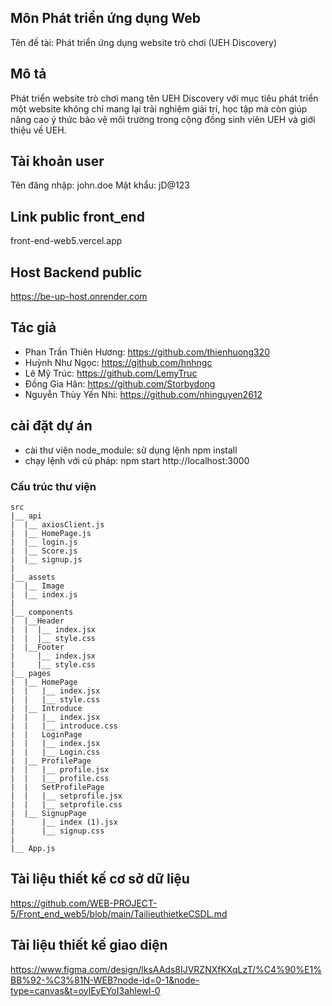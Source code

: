 ## Môn Phát triển ứng dụng Web
Tên đề tài: Phát triển ứng dụng website trò chơi (UEH Discovery)

## Mô tả
Phát triển website trò chơi mang tên UEH Discovery với mục tiêu phát triển một website không chỉ mang lại trải nghiệm giải trí, học tập mà còn giúp nâng cao ý thức bảo vệ môi trường trong cộng đồng sinh viên UEH và giới thiệu về UEH.

## Tài khoản user 
Tên đăng nhập: john.doe
Mật khẩu: jD@123

## Link public front_end
front-end-web5.vercel.app

## Host Backend public
https://be-up-host.onrender.com

## Tác giả
- Phan Trần Thiên Hương: https://github.com/thienhuong320
- Huỳnh Như Ngọc: https://github.com/hnhngc
- Lê Mỹ Trúc: https://github.com/LemyTruc
- Đồng Gia Hân: https://github.com/Storbydong
- Nguyễn Thùy Yến Nhi: https://github.com/nhinguyen2612


## cài đặt dự án

- cài thư viện node_module: sử dụng lệnh npm install
- chạy lệnh với cú pháp: npm start http://localhost:3000

### Cấu trúc thư viện

```
src
|__ api
|  |__ axiosClient.js
|  |__ HomePage.js
|  |__ login.js
|  |__ Score.js
|  |__ signup.js
|
|__ assets
|  |__ Image
|  |__ index.js
|
|__ components
|  |__Header
|  |  |__ index.jsx
|  |  |__ style.css
|  |__Footer
|     |__ index.jsx
|     |__ style.css
|__ pages
|  |__ HomePage
|  |   |__ index.jsx
|  |   |__ style.css
|  |__ Introduce
|  |   |__ index.jsx
|  |   |__ introduce.css
|  |   LoginPage
|  |   |__ index.jsx
|  |   |__ Login.css
|  |__ ProfilePage
|  |   |__ profile.jsx
|  |   |__ profile.css
|  |   SetProfilePage
|  |   |__ setprofile.jsx
|  |   |__ setprofile.css
|  |__ SignupPage
|      |__ index (1).jsx
|      |__ signup.css
|
|__ App.js
```
## Tài liệu thiết kế cơ sở dữ liệu
https://github.com/WEB-PROJECT-5/Front_end_web5/blob/main/TailieuthietkeCSDL.md

## Tài liệu thiết kế giao diện
https://www.figma.com/design/lksAAds8IJVRZNXfKXqLzT/%C4%90%E1%BB%92-%C3%81N-WEB?node-id=0-1&node-type=canvas&t=oylEyEYoI3ahlewl-0
